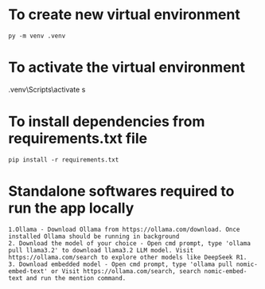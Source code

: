 # To create new virtual environment
    py -m venv .venv  

# To activate the virtual environment
.venv\Scripts\activate
s
# To install dependencies from requirements.txt file
    pip install -r requirements.txt

# Standalone softwares required to run the app locally
    1.Ollama - Download Ollama from https://ollama.com/download. Once installed Ollama should be running in background
    2. Download the model of your choice - Open cmd prompt, type 'ollama pull llama3.2' to download llama3.2 LLM model. Visit https://ollama.com/search to explore other models like DeepSeek R1.
    3. Download embedded model - Open cmd prompt, type 'ollama pull nomic-embed-text' or Visit https://ollama.com/search, search nomic-embed-text and run the mention command.
